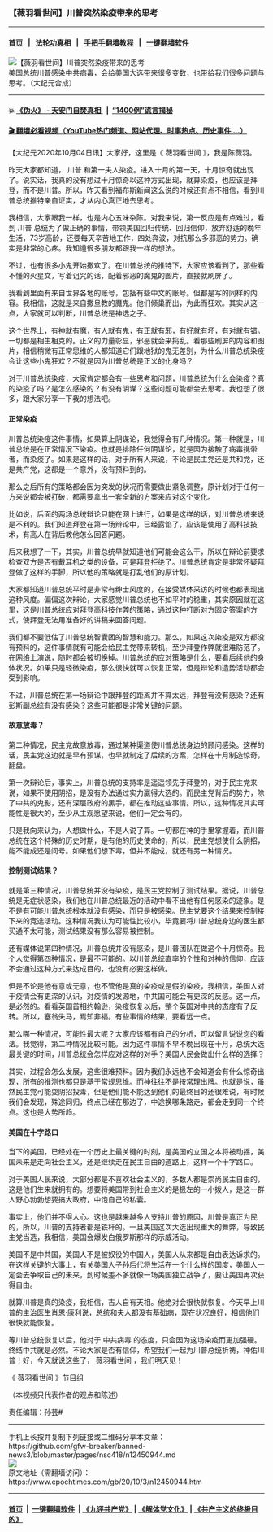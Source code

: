 ### 【薇羽看世间】川普突然染疫带来的思考
------------------------

#### [首页](https://github.com/gfw-breaker/banned-news3/blob/master/README.md) &nbsp;&nbsp;|&nbsp;&nbsp; [法轮功真相](https://github.com/begood0513/basic/blob/master/README.md)  &nbsp;&nbsp;|&nbsp;&nbsp; [手把手翻墙教程](https://github.com/gfw-breaker/guides/wiki)  &nbsp;&nbsp;|&nbsp;&nbsp; [一键翻墙软件](https://github.com/gfw-breaker/nogfw/blob/master/README.md)  



<div><img alt="【薇羽看世间】川普突然染疫带来的思考" class="attachment-djy_600_400 size-djy_600_400 wp-post-image" src="https://i.epochtimes.com/assets/uploads/2020/10/6ab512b4f7303c5628316b4ff6568769-600x400.jpg"/>
<div class="caption">
 美国总统川普感染中共病毒，会给美国大选带来很多变数，也带给我们很多问题与思考。（大纪元合成）
</div></div><hr/>

#### 💥 [《伪火》 - 天安门自焚真相 ](http://158.247.195.190:10000/videos/blog/weihuo.html)&nbsp; |&nbsp; [“1400例”谎言揭秘  ](http://158.247.195.190:10000/videos/blog/jiexi1400.html)

#### [ 🎬  翻墙必看视频（YouTube热门频道、网站代理、时事热点、历史事件 ...）](https://github.com/gfw-breaker/links/blob/master/banned.md)

<div><p>
 【大纪元2020年10月04日讯】大家好，这里是《
 <ok href="https://www.epochtimes.com/gb/tag/%E8%96%87%E7%BE%BD%E7%9C%8B%E4%B8%96%E9%97%B4.html">
  薇羽看世间
 </ok>
 》，我是陈薇羽。
</p>
<p>
 昨天大家都知道，
 <ok href="https://www.epochtimes.com/gb/tag/%E5%B7%9D%E6%99%AE.html">
  川普
 </ok>
 和第一夫人染疫。进入十月的第一天，十月惊奇就出现了。说实话，我真的没有想过十月惊奇以这种方式出现，就算染疫，也应该是拜登，而不是川普。所以，昨天看到福布斯新闻这么说的时候还有点不相信，看到川普总统推特亲自证实，才从内心真正地去思考。
</p>
<div class="video_fit_container">
</div>
<p>
 我相信，大家跟我一样，也是内心五味杂陈。对我来说，第一反应是有点难过，看到
 <ok href="https://www.epochtimes.com/gb/tag/%E5%B7%9D%E6%99%AE.html">
  川普
 </ok>
 总统为了做正确的事情，带领美国回归传统、回归信仰，放弃舒适的晚年生活，73岁高龄，还要每天辛苦地工作，四处奔波，对抗那么多邪恶的势力。确实是非常的心疼。我知道很多朋友都跟我一样的想法。
</p>
<p>
 不过，也有很多小鬼开始撒欢了。在川普总统的推特下，大家应该看到了，那些看不懂的火星文，写着诅咒的话，配着邪恶的魔鬼的图片，直接就刷屏了。
</p>
<p>
 我看到里面有来自世界各地的账号，包括有些中文的账号。但都是写的同样的内容。我相信，这就是来自撒旦教的魔鬼。他们倾巢而出，为此而狂欢。其实从这一点，大家就可以判断，川普总统是神选之子。
</p>
<p>
 这个世界上，有神就有魔，有人就有鬼，有正就有邪，有好就有坏，有对就有错。一切都是相生相克的。正义的力量彰显，邪恶就会来捣乱。看那些刷屏的内容和图片，相信稍微有正常思维的人都知道它们跟地狱的鬼无差别，为什么川普总统染疫会让这些小鬼狂欢？不就是因为川普总统是正义的化身吗？
</p>
<p>
 对于川普总统染疫，大家肯定都会有一些思考和问题，川普总统为什么会染疫？真的染疫了吗？是怎么感染的？有没有阴谋？这些问题可能都会去思考。我也想了很多，跟大家分享一下我的想法吧。
</p>
<h4>
 正常染疫
</h4>
<p>
 川普总统染疫这件事情，如果算上阴谋论，我觉得会有几种情况。第一种就是，川普总统是在正常情况下染疫。也就是排除任何阴谋论，就是因为接触了病毒携带者，而染疫了。如果是这样的话，对于所有人来说，不论是民主党还是共和党，还是共产党，这都是一个意外，没有预料到的。
</p>
<p>
 那么之后所有的策略都会因为突发的状况而需要做出紧急调整，原计划对于任何一方来说都会被打破，都需要拿出一套全新的方案来应对这个变化。
</p>
<p>
 比如说，后面的两场总统辩论只能在网上进行，如果是这样的话，对川普总统来说是不利的。我们知道拜登在第一场辩论中，已经露馅了，应该是使用了高科技技术，有高人在背后教他怎么回答问题。
</p>
<p>
 后来我想了一下，其实，川普总统早就知道他们可能会这么干，所以在辩论前要求检查双方是否有戴耳机之类的设备，可是拜登拒绝了。川普总统肯定是非常怀疑拜登做了这样的手脚，所以他的策略就是打乱他们的原计划。
</p>
<p>
 大家都知道川普总统平时是非常有绅士风度的，在接受媒体采访的时候也都表现出这种风度。偏偏这次辩论，大家感觉川普总统也不如平时的稳重，其实原因就在这里，这是川普总统应对拜登高科技作弊的策略，通过这种打断对方固定答案的方式，使拜登无法用准备好的讲稿来回答问题。
</p>
<p>
 我们都不要低估了川普总统智囊团的智慧和能力。那么，如果这次染疫是双方都没有预料的，这件事情就有可能会给民主党带来转机，至少拜登作弊就很难防范了。在网络上演说，随时都会被切换掉。川普总统的应对策略是什么，要看后续他的身体状况。如果只是轻微染疫，那么很快就可以恢复正常，但是辩论和造势活动都会受到影响。
</p>
<p>
 不过，川普总统在第一场辩论中跟拜登的距离并不算太远，拜登有没有感染？还有彭斯副总统有没有感染？这些可能都是非常关键的问题。
</p>
<h4>
 故意放毒？
</h4>
<p>
 第二种情况，民主党故意放毒，通过某种渠道使川普总统身边的顾问感染。这样的话，民主党这边就是早有预谋，也早就制定了后续的方案，怎样在十月制造惊奇，翻盘。
</p>
<p>
 第一次辩论后，事实上，川普总统的支持率是遥遥领先于拜登的，对于民主党来说，如果不使用阴招，是没有办法通过实力赢得大选的。而民主党背后的势力，除了中共的鬼影，还有深层政府的黑手，都在推动这些事情。所以，这种情况其实可能性是很大的，至少从主观愿望来说，他们一定会有的。
</p>
<p>
 只是我向来认为，人想做什么，不是人说了算。一切都在神的手里掌握着，而川普总统在这个特殊的历史时期，是有他的历史使命的，所以，民主党想使什么阴招，能不能成还是问号。如果他们想下毒，但并不能成，就还有另一种情况。
</p>
<h4>
 控制测试结果？
</h4>
<p>
 就是第三种情况，川普总统并没有染疫，是民主党控制了测试结果。据说，川普总统是无症状感染，我们也在川普总统最近的活动中看不出他有任何感染的迹象。是不是有可能川普总统根本就没有感染，而只是被感染。民主党要这个结果来控制接下来的竞选活动。这种情况我认为可能性比较小，毕竟要将川普总统身边的医生都买通不太可能，测试结果没有那么容易被控制。
</p>
<p>
 还有媒体说第四种情况，川普总统并没有感染，是川普团队在做这个十月惊奇。我个人觉得第四种情况，是最不可能的。以川普总统直率的个性和对神的信仰，应该不会通过这种方式来达成目的，也没有必要这样做。
</p>
<p>
 但是不论是他有意或无意，也不管他是真的染疫或是假的染疫，我相信，美国人对于疫情会有更深的认识，对疫情的发源地，中共国可能会有更深的反感。这一点，是必然的。看看英国首相约翰逊，染疫恢复以后，整个英国对中共的态度有了反转。所以，塞翁失马，焉知非福。有些事情的结果，要看远一点。
</p>
<p>
 那么哪一种情况，可能性最大呢？大家应该都有自己的分析，可以留言说说您的看法。我觉得，第二种情况比较可能。因为这件事情不早不晚出现在十月，总统大选最关键的时间，川普总统会怎样应对这样的对手？美国人民会做出什么样的选择？
</p>
<p>
 其实，过程会怎么发展，这些很难预料。因为我们永远也不会知道会有什么惊奇出现，所有的推测也都只是基于常规思维。而神往往不是按常理出牌。也就是说，虽然民主党可能耍阴招投毒，但是他们能不能达到他们的最终目的还很难说，有时候我们会发现，殊途同归，终点已经在那边了，中途换哪条路走，都会走到同一个终点。这也是大势所趋。
</p>
<h4>
 美国在十字路口
</h4>
<p>
 当下的美国，已经处在一个历史上最关键的时刻，是美国的立国之本将被动摇，美国未来是走向社会主义，还是继续走在民主自由的道路上，这样一个十字路口。
</p>
<p>
 对于美国人民来说，大部分都是不喜欢社会主义的，多数人都是崇尚民主自由的，这是他们生来就拥有的。想要将美国带到社会主义的是极左的一小拨人，是这一群人野心勃勃想要搞大政府，中饱自己的私囊。
</p>
<p>
 事实上，他们并不得人心。这也是越来越多人支持川普的原因，川普是真正为民的，所以，川普的支持者都是铁杆的。一旦美国这次大选出现重大的舞弊，导致民主党当选，我相信，美国会爆发白俄罗斯那样的示威活动。
</p>
<p>
 美国不是中共国，美国人不是被奴役的中国人，美国人从来都是自由表达诉求的。在这样关键的大事上，有关美国人子孙后代将生活在一个什么样的国度，美国人一定会去争取自己的未来，到时候差不多就像一场美国独立战争了，要让美国再次获得自由。
</p>
<p>
 就算川普是真的染疫，我相信，吉人自有天相。他绝对会很快就恢复。今天早上川普的主治医生肖恩·康利说，总统和夫人都没有基础病，现在状况良好，相信他们很快就能恢复。
</p>
<p>
 等川普总统恢复以后，他对于
 <ok href="https://www.epochtimes.com/gb/tag/%E4%B8%AD%E5%85%B1%E7%97%85%E6%AF%92.html">
  中共病毒
 </ok>
 的态度，只会因为这场染疫而更加强硬。终结中共就是必然。不论大家是否有信仰，希望我们一起为川普总统祈祷，神佑川普！好，今天就说这些了，
 <ok href="https://www.epochtimes.com/gb/tag/%E8%96%87%E7%BE%BD%E7%9C%8B%E4%B8%96%E9%97%B4.html">
  薇羽看世间
 </ok>
 ，我们明天见！
</p>
<p>
 《
 <ok href="https://www.epochtimes.com/gb/tag/%e8%96%87%e7%be%bd%e7%9c%8b%e4%b8%96%e9%96%93.html">
  薇羽看世间
 </ok>
 》节目组
</p>
<p>
 （本视频只代表作者的观点和陈述）
</p>
<p>
 责任编辑：孙芸#
</p>
</div>
<hr/>
手机上长按并复制下列链接或二维码分享本文章：<br/>
https://github.com/gfw-breaker/banned-news3/blob/master/pages/nsc418/n12450944.md <br/>
<a href='https://github.com/gfw-breaker/banned-news3/blob/master/pages/nsc418/n12450944.md'><img src='https://github.com/gfw-breaker/banned-news3/blob/master/pages/nsc418/n12450944.md.png'/></a> <br/>
原文地址（需翻墙访问）：https://www.epochtimes.com/gb/20/10/3/n12450944.htm


------------------------
#### [首页](https://github.com/gfw-breaker/banned-news3/blob/master/README.md) &nbsp;|&nbsp; [一键翻墙软件](https://github.com/gfw-breaker/nogfw/blob/master/README.md) &nbsp;| [《九评共产党》](https://github.com/gfw-breaker/9ping.md/blob/master/README.md#九评之一评共产党是什么) | [《解体党文化》](https://github.com/gfw-breaker/jtdwh.md/blob/master/README.md) | [《共产主义的终极目的》](https://github.com/gfw-breaker/gczydzjmd.md/blob/master/README.md)


<img src='http://gfw-breaker.win/banned-news3/pages/nsc418/n12450944.md' width='0px' height='0px'/>